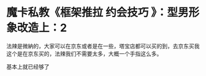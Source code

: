 # 魔卡私教《框架推拉 约会技巧 》：型男形象改造上：2

法辣是微納的，大家可以在京东或者是在一些，塔宝店都可以买的到，去京东买我这个是在京东买的，法辣我们不需要太多，大概一个手指这么多。

基本上就已经够了